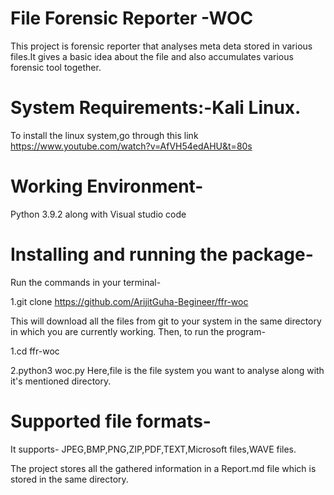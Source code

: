 # File Forensic Reporter -WOC

This project is forensic reporter that analyses meta deta stored in various files.It gives a basic idea about the file and also accumulates various forensic tool together.

# System Requirements:-Kali Linux.
To install the linux system,go through this link https://www.youtube.com/watch?v=AfVH54edAHU&t=80s

# Working Environment- 
Python 3.9.2 along with Visual studio code

# Installing and running the package-
Run the commands in your terminal-

1.git clone https://github.com/ArijitGuha-Begineer/ffr-woc

This will download all the files from git to your system in the same directory in which you are currently working.
Then, to run the program-

1.cd ffr-woc

2.python3 woc.py <file>
Here,file is the file system you want to analyse along with it's mentioned directory.
  
 # Supported file formats-
 
 It supports- JPEG,BMP,PNG,ZIP,PDF,TEXT,Microsoft files,WAVE files.
 
 The project stores all the gathered information in a Report.md file which is stored in the same directory.
